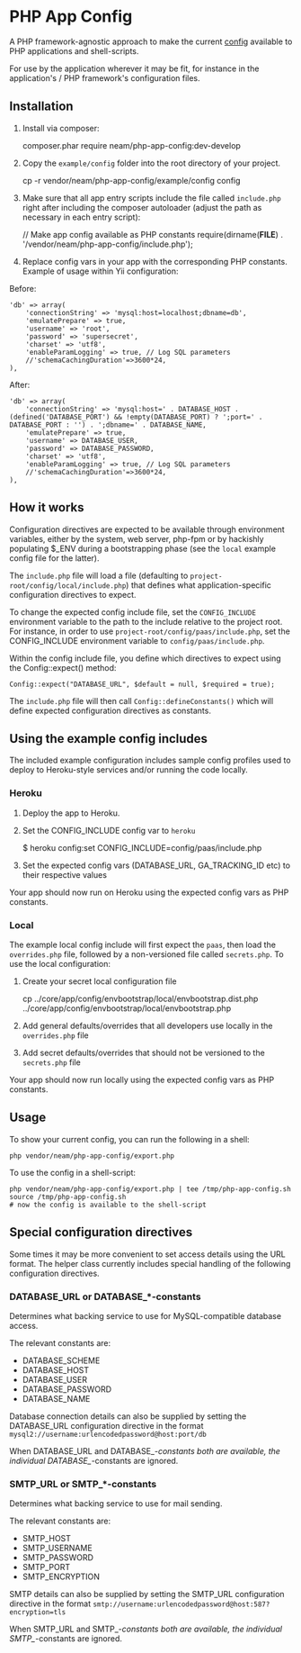 PHP App Config
=====================

A PHP framework-agnostic approach to make the current [config](http://12factor.net/config) available to PHP applications and shell-scripts.

For use by the application wherever it may be fit, for instance in the application's / PHP framework's configuration files.

## Installation

1. Install via composer:


    composer.phar require neam/php-app-config:dev-develop

2. Copy the `example/config` folder into the root directory of your project.


    cp -r vendor/neam/php-app-config/example/config config

3. Make sure that all app entry scripts include the file called `include.php` right after including the composer autoloader (adjust the path as necessary in each entry script):


    // Make app config available as PHP constants
    require(dirname(__FILE__) . '/vendor/neam/php-app-config/include.php');

4. Replace config vars in your app with the corresponding PHP constants. Example of usage within Yii configuration:

Before:

    'db' => array(
        'connectionString' => 'mysql:host=localhost;dbname=db',
        'emulatePrepare' => true,
        'username' => 'root',
        'password' => 'supersecret',
        'charset' => 'utf8',
        'enableParamLogging' => true, // Log SQL parameters
        //'schemaCachingDuration'=>3600*24,
    ),

After:

    'db' => array(
        'connectionString' => 'mysql:host=' . DATABASE_HOST . (defined('DATABASE_PORT') && !empty(DATABASE_PORT) ? ';port=' . DATABASE_PORT : '') . ';dbname=' . DATABASE_NAME,
        'emulatePrepare' => true,
        'username' => DATABASE_USER,
        'password' => DATABASE_PASSWORD,
        'charset' => 'utf8',
        'enableParamLogging' => true, // Log SQL parameters
        //'schemaCachingDuration'=>3600*24,
    ),

## How it works

Configuration directives are expected to be available through environment variables, either by the system, web server, php-fpm or by hackishly populating $_ENV during a bootstrapping phase (see the `local` example config file for the latter).

The `include.php` file will load a file (defaulting to `project-root/config/local/include.php`) that defines what application-specific configuration directives to expect.

To change the expected config include file, set the `CONFIG_INCLUDE` environment variable to the path to the include relative to the project root. For instance, in order to use `project-root/config/paas/include.php`, set the CONFIG_INCLUDE environment variable to `config/paas/include.php`.

Within the config include file, you define which directives to expect using the Config::expect() method:

    Config::expect("DATABASE_URL", $default = null, $required = true);

The `include.php` file will then call `Config::defineConstants()` which will define expected configuration directives as constants.

## Using the example config includes

The included example configuration includes sample config profiles used to deploy to Heroku-style services and/or running the code locally.

### Heroku

1. Deploy the app to Heroku.
2. Set the CONFIG_INCLUDE config var to `heroku`

    $ heroku config:set CONFIG_INCLUDE=config/paas/include.php

3. Set the expected config vars (DATABASE_URL, GA_TRACKING_ID etc) to their respective values

Your app should now run on Heroku using the expected config vars as PHP constants.

### Local

The example local config include will first expect the `paas`, then load the `overrides.php` file, followed by a non-versioned file called `secrets.php`. To use the local configuration:

1. Create your secret local configuration file

    cp ../core/app/config/envbootstrap/local/envbootstrap.dist.php ../core/app/config/envbootstrap/local/envbootstrap.php

2. Add general defaults/overrides that all developers use locally in the `overrides.php` file
3. Add secret defaults/overrides that should not be versioned to the `secrets.php` file

Your app should now run locally using the expected config vars as PHP constants.

## Usage

To show your current config, you can run the following in a shell:

    php vendor/neam/php-app-config/export.php

To use the config in a shell-script:

    php vendor/neam/php-app-config/export.php | tee /tmp/php-app-config.sh
    source /tmp/php-app-config.sh
    # now the config is available to the shell-script

## Special configuration directives

Some times it may be more convenient to set access details using the URL format. The helper class currently includes special handling of the following configuration directives.

### DATABASE_URL or DATABASE_*-constants

Determines what backing service to use for MySQL-compatible database access.

The relevant constants are:

 * DATABASE_SCHEME
 * DATABASE_HOST
 * DATABASE_USER
 * DATABASE_PASSWORD
 * DATABASE_NAME

Database connection details can also be supplied by setting the DATABASE_URL configuration directive in the format `mysql2://username:urlencodedpassword@host:port/db`

When DATABASE_URL and DATABASE_*-constants both are available, the individual DATABASE_*-constants are ignored.

### SMTP_URL or SMTP_*-constants

Determines what backing service to use for mail sending.

The relevant constants are:

 * SMTP_HOST
 * SMTP_USERNAME
 * SMTP_PASSWORD
 * SMTP_PORT
 * SMTP_ENCRYPTION

SMTP details can also be supplied by setting the SMTP_URL configuration directive in the format `smtp://username:urlencodedpassword@host:587?encryption=tls`

When SMTP_URL and SMTP_*-constants both are available, the individual SMTP_*-constants are ignored.
